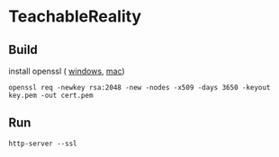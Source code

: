 # TeachableReality


## Build
install openssl ( [windows](https://slproweb.com/products/Win32OpenSSL.html), [mac](https://stackoverflow.com/questions/35129977/how-to-install-latest-version-of-openssl-mac-os-x-el-capitan))
```
openssl req -newkey rsa:2048 -new -nodes -x509 -days 3650 -keyout key.pem -out cert.pem
```

## Run
```
http-server --ssl
```
